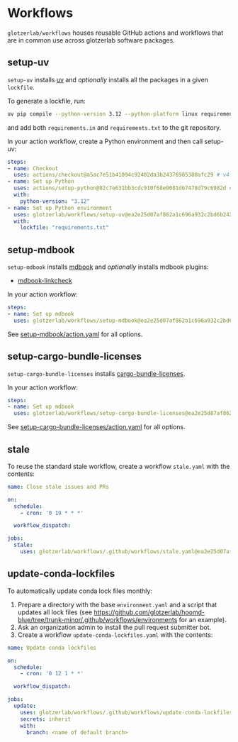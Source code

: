 # Workflows

`glotzerlab/workflows` houses reusable GitHub actions and workflows that are in common
use across glotzerlab software packages.

## setup-uv

`setup-uv` installs [uv] and *optionally* installs all the packages in a given
`lockfile`.

To generate a lockfile, run:
```bash
uv pip compile --python-version 3.12 --python-platform linux requirements.in > requirements.txt
```
and add both `requirements.in` and `requirements.txt` to the git repository.

In your action workflow, create a Python environment and then call setup-uv:
```yaml
steps:
- name: Checkout
  uses: actions/checkout@a5ac7e51b41094c92402da3b24376905380afc29 # v4.1.6
- name: Set up Python
  uses: actions/setup-python@82c7e631bb3cdc910f68e0081d67478d79c6982d # v5.1.0
  with:
    python-version: "3.12"
- name: Set up Python environment
  uses: glotzerlab/workflows/setup-uv@ea2e25d07af862a1c696a932c2bd6b242d142049 # 0.2.0
  with:
    lockfile: "requirements.txt"
```

[uv]: https://github.com/astral-sh/uv

## setup-mdbook

`setup-mdbook` installs [mdbook] and *optionally* installs mdbook plugins:
* [mdbook-linkcheck]

In your action workflow:
```yaml
steps:
- name: Set up mdbook
  uses: glotzerlab/workflows/setup-mdbook@ea2e25d07af862a1c696a932c2bd6b242d142049 # 0.2.0
```

See [setup-mdbook/action.yaml] for all options.

[mdbook]: https://rust-lang.github.io/mdBook/
[mdbook-linkcheck]: https://github.com/Michael-F-Bryan/mdbook-linkcheck
[setup-mdbook/action.yaml]: setup-mdbook/action.yaml

## setup-cargo-bundle-licenses

`setup-cargo-bundle-licenses` installs [cargo-bundle-licenses].

In your action workflow:
```yaml
steps:
- name: Set up mdbook
  uses: glotzerlab/workflows/setup-cargo-bundle-licenses@ea2e25d07af862a1c696a932c2bd6b242d142049 # 0.2.0
```

See [setup-cargo-bundle-licenses/action.yaml] for all options.

[cargo-bundle-licenses]: https://github.com/sstadick/cargo-bundle-licenses
[setup-cargo-bundle-licenses/action.yaml]: setup-cargo-bundle-licenses/action.yaml

## stale

To reuse the standard stale workflow, create a workflow `stale.yaml` with the
contents:
```yaml
name: Close stale issues and PRs

on:
  schedule:
    - cron: '0 19 * * *'

  workflow_dispatch:

jobs:
  stale:
    uses: glotzerlab/workflows/.github/workflows/stale.yaml@ea2e25d07af862a1c696a932c2bd6b242d142049 # 0.2.0
```

## update-conda-lockfiles

To automatically update conda lock files monthly:
1. Prepare a directory with the base `environment.yaml` and a script that updates all
  lock files (see https://github.com/glotzerlab/hoomd-blue/tree/trunk-minor/.github/workflows/environments
  for an example).
2. Ask an organization admin to install the pull request submitter bot.
3. Create a workflow `update-conda-lockfiles.yaml` with the contents:

  ```yaml
  name: Update conda lockfiles

  on:
    schedule:
      - cron: '0 12 1 * *'

    workflow_dispatch:

  jobs:
    update:
      uses: glotzerlab/workflows/.github/workflows/update-conda-lockfiles.yaml@ea2e25d07af862a1c696a932c2bd6b242d142049 # 0.2.0
      secrets: inherit
      with:
        branch: <name of default branch>
  ```

